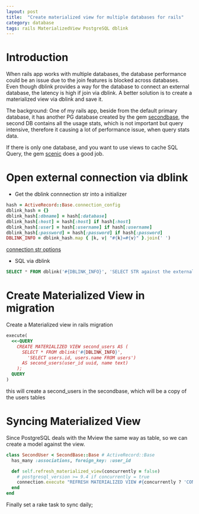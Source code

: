 ```yaml
---
layout: post
title:  "Create materialized view for multiple databases for rails"
category: database
tags: rails MaterializedView PostgreSQL dblink
---
```


# Introduction
When rails app works with multiple databases, the database performance could be an issue due to the join features is blocked across databases. Even though dblink provides a way for the database to connect an external database, the latency is high if join via dblink. A better solution is to create a materialized view via dblink and save it.

The background: One of my rails app, beside from the default primary database, it has another PG database created by the gem [secondbase][secondbase], the second DB contains all the usage stats, which is not important but query intensive, therefore it causing a lot of performance issue, when query stats data.

If there is only one database, and you want to use views to cache SQL Query, the gem [scenic][scenic] does a good job.

# Open external connection via dblink
- Get the dblink connnection str into a initializer

```ruby
hash = ActiveRecord::Base.connection_config
dblink_hash = {}
dblink_hash[:dbname] = hash[:database]
dblink_hash[:host] = hash[:host] if hash[:host]
dblink_hash[:user] = hash[:username] if hash[:username]
dblink_hash[:password] = hash[:password] if hash[:password]
DBLINK_INFO = dblink_hash.map { |k, v| "#{k}=#{v}" }.join(' ')
```
[connection str options][pg-dblink]

- SQL via dblink

```sql
SELECT * FROM dblink('#{DBLINK_INFO}', 'SELECT STR against the external db')
```

# Create Materialized View in migration
Create a Materialized view in rails migration

```ruby
execute(
  <<-QUERY
    CREATE MATERIALIZED VIEW second_users AS (
      SELECT * FROM dblink('#{DBLINK_INFO}',
        'SELECT users.id, users.name FROM users')
      AS second_users(user_id uuid, name text)
    );
  QUERY
)
```
this will create a second_users in the secondbase, which will be a copy of the users tables


# Syncing Materialized View
Since PostgreSQL deals  with the Mview the same way as table, so we can create a model against the view.
```ruby
class SecondUser < SecondBase::Base # ActiveRecord::Base
  has_many :associations, foreign_key: :user_id

  def self.refresh_materialized_view(concurrently = false)
    # postgresql_version >= 9.4 if concurrently = true
    connection.execute "REFRESH MATERIALIZED VIEW #{concurrently ? 'CONCURRENTLY' : ''} second_users;"
  end
end

```
Finally set a rake task to sync daily;

[secondbase]:https://github.com/customink/secondbase
[pg-dblink]:https://www.postgresql.org/docs/9.6/static/libpq-connect.html#LIBPQ-CONNSTRING
[scenic]:https://github.com/thoughtbot/scenic

